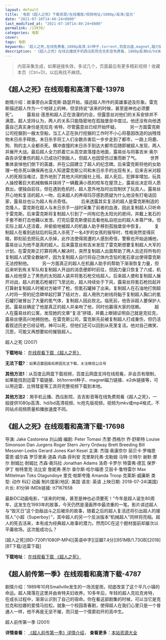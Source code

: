 ```yaml
---
layout: default
title: '电影《超人之死》下载资源/在线播放/视频地址/1080p/高清/蓝光'
date: "2021-07-10T14:40:24+0800"
last_modified_at: "2021-07-10T14:40:24+0800"
permalink: /13978/
categories: 电影
cover:
tags: 电影
keywords: '超人之死,在线免费看,1080p高清,bt种子,torrent,百度云盘,magnet,磁力链,迅雷下载资源'
description: '《超人之死》在线云播放手机西瓜影院吉吉影音免费看，1080p高清bd/hd未删减完整版和tc抢先枪版，mkv/mp4格式，附带bt/torrent种子、magnet/磁力链、百度云盘、网盘资源迅雷下载链接'
---
```


>内容采集生成，如果链接失效，多试几个，页面最后有更多精彩视频！收藏本页（Ctrl+D)，以后再找不麻烦。


## 《超人之死》在线观看和高清下载-13978

剧情介绍：故事旁白从雷克斯·路瑟开始，描述超人所作的英雄事迹及形象。雷克斯描述超人作为一个地球上的神，但坚持说“该来的时候，甚至是神也必须要死”。  　　露易丝·莲恩和超人正在浪漫的约会，但露意丝对他们的关系安排并不满意。超人坚持认为，两人的关系只能隐密地在孤独堡垒中度过。他还没有向他透露自己真实身份是克拉克·肯特，尽管露意丝已经开始怀疑。  　　另一方面雷克斯公司挖掘到一艘太空船，当工人正在执行挖掘的工作时不小心将基因改造的凶残怪物末日杀手释放。末日杀手将工人们全数杀害后一步步走到了都市，一路上将鹿、狗、狗的主人全都杀死。横冲直撞的末日杀手到达大都市后随即被超人发现，两人并展开大战。最后超人全力抓着它从高空直落撞击地面，露易丝与同事吉米·奥尔森告诉受重伤的超人已成功打倒敌人，但超人也因受伤过重而断了气。  　　世界集体哀悼他们倒下的英雄，并在公园建立了超人的纪念碑。后来雷克斯将他的女助理一枪杀死以确保再也没人知道雷克斯公司和末日杀手的出现有关。后来吉米对超人的死相当难过，意外地到了其他大间的报社上班。超人死后，犯罪率增加，玩具人操控著巨大机械蜘蛛并挟持了一辆戴满小孩的校车在屋顶上，露易丝决定将人质救出，便独自前往，但在遇到危机时，超人意外地及时出现制伏了玩具人。露易丝开心地和复活的超人一吻，后来超人的养母玛莎感到质疑为什么他没有打电话回家，露易丝也认为超人有点奇怪。  　　后来透露其实复活的超人是雷克斯制造的克隆人，雷克斯在超人与末日杀手一战时采集了前者的血液，因此复制超人只听命于雷克斯。后来雷克斯将复制超人引到了一间有红色太阳光的房间，并戴上氪石的手套不断打击他藉以发泄。打完后雷克斯便前去看他私自挖出的超人本尊尸体。但实际上超人还活着，并偷偷地被超人的机器人助手移到孤独堡垒中恢复。  　　复制超人在看到逃狱后的玩具人杀死了一名4岁的女孩的报导时，性格突然变得灰暗，即刻前去把玩具人杀掉，此作法使得周遭的人感到奇怪，警察也开始追捕他，露易丝认为他不是真的超人。后来露意丝和吉米发现了雷克斯想要复制超人大军的计划，在雷克斯正打算将两人解决时，突然复制超人出面帮助了两人且还将所有的复制超人试管全数破坏，因为复制超人自行将自己体内含铅的氪石拿出使得雷克斯无法控制他。  　　另一方面真正的超人在机器人助手的帮助下渐渐恢复力量，但后来听到有关军队和复制超人开战的消息便即时前往，但因力量只恢复了六成，机器人给他穿上了黑色的太阳超人装并将氪石枪交给超人。后来超人便和复制超人展开对战，超人的氪石枪被打飞至远处，超人持续处于下风，露易丝将氪石枪捡起并打算射复制超人时被对方破坏了枪，但氪石罐掉了出来。复制超人在石油地打倒超人时将一旁的纪念碑举起打算了结对方，超人用热力射线将黏于复制超人胸口的氪石罐打破冒出了大量的氪气体，复制超人因此败北。临死前，他告诉超人要保护人民。露易丝确定了他是真正的超人并亲吻了他，同时也赢得大家的信赖。  　　超人在露易丝的公寓，发现她的文章“复活”拼错，并戴上眼镜证明自己就是克拉克，露易丝便高兴地拥抱他。在雷克斯公司，雷克斯先前被复制超人打成重伤，但仍活着叙述历史已经证明，神可以死，但他们还可以回到从死里复活。他对自己微笑、沉思，可能又再想要如何摧毁超人。


超人之死 (2007)

**下载地址**： [在线观看下载 《超人之死》](https://www.btbtdy.me/btdy/dy5495.html) 


**无法下载?**：`如果迅雷因版权原因无法下载，关注微信公众号 `

**其他方法1**：从百度云网盘下载视频，百度云网盘支持在线观看，非会员有限制，如果能找到迅雷下载链接、bt/torrent种子、magnet磁力链接、e2dk链接等，可以用迅雷、比特彗星等工具将完整视频下载到本地。

**其他方法2**：用手机云播、西瓜影院、吉吉影音等在线免费观看《超人之死》，一般提供1080p高清、hd/bd高清视频、tc抢先版视频，视频为mkv或mp4格式，不同站点视频质量和播放速度不同。


## 《超人之死》在线观看和高清下载-17698

导演: Jake Castorena 刘山姆 编剧: Peter Tomasi 杰里·西格尔 乔·舒斯特 Louise Simonson Dan Jurgens Roger Stern Jerry Ordway Brett Breeding Bill Messner-Loebs Gerard Jones Karl Kesel 主演: 杰瑞·奥康奈尔 丽贝卡·罗梅恩 雷恩·威尔森 罗莎里奥·道森 内森·菲利安 克里斯托弗·戈勒姆 马特·兰特尔 谢默·摩尔 耐姆比·耐姆比 杰森·奥玛拉 Jonathan Adams 洛奇·卡罗尔 特雷弗·德瓦 保罗·伊丁 帕特里克·法比安 詹妮弗·黑尔 查尔斯·哈尔福德 艾丽卡·鲁特雷尔 Max Mittelman Toks Olagundoye 里克·帕斯夸隆 Amanda Troop 克莱斯·威廉斯 类型: 动作 科幻 动画 制片国家/地区: 美国 语言: 英语 上映日期: 2018-07-24(美国) 片长: 81分钟 IMDb链接: tt7167658

最新DC动画电影，“该来的时候，甚至是神也必须要死！”今年是超人诞生80周年，这发生在1993年的故事，今天仍然是漫画界中最浓重的一笔。影片讲述超人与“毁灭日”这个劲敌战斗之后被杀的故事，随着之后的超人复活还将引出超人的接班人“小超（Superboy）”，其中超人的另一个反派版本“机械超人”同样将亮相。超人的死去活来，本有成为经典超人故事的潜力。然而DC在这个题材面前却屡次以平庸收场。这次能成功么？


[超人之死][BD-720P/1080P-MP4][英语中字][豆瓣7.4分][951MB/1.73GB][2018][BT下载/迅雷下载]

**下载地址**： [在线观看下载 《超人之死》](https://www.btdx8.com/torrent/crzs_2018.html) 


## 《超人前传第一季》在线观看和高清下载-4787

剧情介绍：1989年10月Smallville发生的一场流星雨，彻底改变了这个平凡小镇的命运。超人降落在这里并由肯特夫妇收养。10多年后，年轻的超人克拉克肯特，在成长过程中，渐渐认识到了自己的宿命。你在看这部剧集的时候，可以当它是克拉克和拉娜的爱情马拉松，就象一个校园青春剧，使得超人在我们心里只是一个普通人一样，他不再是无坚不摧，而只是一个情窦初开的高中生。


超人前传第一季 (2001)

**详情查看**： [《超人前传第一季》详情介绍](/movie/4787/)， **查看更多**：[本站资源大全](/movie/t/all/)

